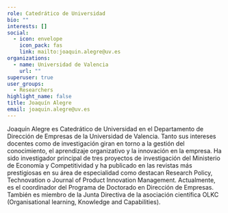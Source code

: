 ```yaml
---
role: Catedrático de Universidad
bio: ""
interests: []
social:
  - icon: envelope
    icon_pack: fas
    link: mailto:joaquin.alegre@uv.es
organizations:
  - name: Universidad de Valencia
    url: ""
superuser: true
user_groups:
  - Researchers
highlight_name: false
title: Joaquín Alegre
email: joaquin.alegre@uv.es
---
```


<!--StartFragment-->

Joaquín Alegre es Catedrático de Universidad en el Departamento de Dirección de Empresas de la Universidad de Valencia. Tanto sus intereses docentes como de investigación giran en torno a la gestión del conocimiento, el aprendizaje organizativo y la innovación en la empresa. Ha sido investigador principal de tres proyectos de investigación del Ministerio de Economía y Competitividad y ha publicado en las revistas más prestigiosas en su área de especialidad como destacan Research Policy, Technovation o Journal of Product Innovation Management. Actualmente, es el coordinador del Programa de Doctorado en Dirección de Empresas. También es miembro de la Junta Directiva de la asociación científica OLKC (Organisational learning, Knowledge and Capabilities).

<!--EndFragment-->